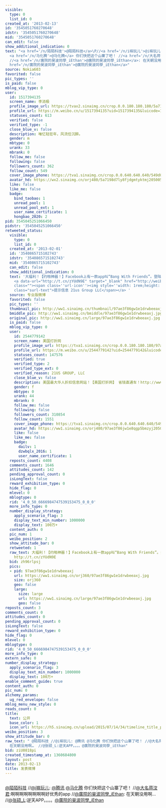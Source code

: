 ```yaml
---
visible:
  type: 0
  list_id: 0
created_at: '2013-02-13'
id: '3545051760270648'
idstr: '3545051760270648'
mid: '3545051760270648'
can_edit: false
show_additional_indication: 0
text: "<a href='/n/陌陌科技'>@陌陌科技</a>\P//<a href='/n/i嘛玩儿'>@i嘛玩儿</a>: <a href='/n/腾讯'>@腾讯</a>
  <a href='/n/马化腾'>@马化腾</a> 你们快把这个山寨了吧！ //<a href='/n/大名蒋汶君'>@大名蒋汶君</a>:啊啊啊啊啊啊啊啊好优秀的app
  //<a href='/n/廣院的昊波同學_iEthan'>@廣院的昊波同學_iEthan</a>: 在天朝没用啊…  //<a href='/n/张硕_L'>@张硕_L</a>:逆天APP。。。。<a
  href='/n/廣院的昊波同學_iEthan'>@廣院的昊波同學_iEthan</a>"
source: Nokia603
favorited: false
pic_types: ''
is_paid: false
mblog_vip_type: 0
user:
  id: 1517394135
  screen_name: 李消极
  profile_image_url: https://tvax2.sinaimg.cn/crop.0.0.180.180.180/5a7198d7ly8fjdgmtyktmj20500500so.jpg?KID=imgbed,tva&Expires=1606399727&ssig=IfCJ%2Fp9azQ
  profile_url: https://m.weibo.cn/u/1517394135?uid=1517394135&luicode=10000011&lfid=2304131517394135_-_WEIBO_SECOND_PROFILE_WEIBO
  statuses_count: 613
  verified: false
  verified_type: -1
  close_blue_v: false
  description: 唯忆轻狂年，风流任沉醉。
  gender: m
  mbtype: 0
  urank: 33
  mbrank: 0
  follow_me: false
  following: false
  followers_count: 362
  follow_count: 549
  cover_image_phone: https://tva1.sinaimg.cn/crop.0.0.640.640.640/549d0121tw1egm1kjly3jj20hs0hsq4f.jpg
  avatar_hd: https://wx2.sinaimg.cn/orj480/5a7198d7ly8fjdgmtyktmj20500500so.jpg
  like: false
  like_me: false
  badge:
    bind_taobao: 1
    unread_pool: 1
    unread_pool_ext: 1
    user_name_certificate: 1
    hongbao_2020: 2
pid: 3545045251066450
pidstr: '3545045251066450'
retweeted_status:
  visible:
    type: 0
    list_id: 0
  created_at: '2013-02-01'
  id: '3540865715102743'
  idstr: '3540865715102743'
  mid: '3540865715102743'
  can_edit: false
  show_additional_indication: 0
  text: '大福利！【约啪神器！】Facebook上有一款app叫“Bang With Friends”。登陆后，会出现你的异性朋友列表，然后选“想啪啪”就OK了。如果对方也使用这个app同时也选择了你，你们就会受到一封私信，然后你们就可以啪啪啪啪啪啪了~~~既保证隐私，又不会错过两情相悦的爱情！详情猛击
    <a data-url="http://t.cn/zYUdN9E" target="_blank" href="http://weibo.cn/sinaurl?toasturl=http%3A%2F%2Fwww.21usdeal.com%2Fzh%2F2013%2F01%2Fhot-facebook-app-bang-with-friends%2F&luicode=10000011&lfid=2304131517394135_-_WEIBO_SECOND_PROFILE_WEIBO"
    class=""><span class=''url-icon''><img style=''width: 1rem;height: 1rem'' src=''//h5.sinaimg.cn/upload/2015/09/25/3/timeline_card_small_web_default.png''></span><span
    class="surl-text">提示信息 21us Group LLC</span></a> '
  source: 专业版微博
  favorited: false
  pic_types: ''
  thumbnail_pic: http://ww1.sinaimg.cn/thumbnail/97ae3f86gw1e1drwbeeaxj.jpg
  bmiddle_pic: http://ww1.sinaimg.cn/bmiddle/97ae3f86gw1e1drwbeeaxj.jpg
  original_pic: http://ww1.sinaimg.cn/large/97ae3f86gw1e1drwbeeaxj.jpg
  is_paid: false
  mblog_vip_type: 0
  user:
    id: 2544779142
    screen_name: 美国打折网
    profile_image_url: https://tva1.sinaimg.cn/crop.0.0.180.180.180/97ae3f86jw1e8qgp5bmzyj2050050aa8.jpg?KID=imgbed,tva&Expires=1606399727&ssig=r%2BcUPIHeO4
    profile_url: https://m.weibo.cn/u/2544779142?uid=2544779142&luicode=10000011&lfid=2304131517394135_-_WEIBO_SECOND_PROFILE_WEIBO
    statuses_count: 147576
    verified: true
    verified_type: 2
    verified_type_ext: 0
    verified_reason: 21US GROUP, LLC
    close_blue_v: false
    description: 美国最大华人折扣信息网站！【美国打折网】 省钱直通车！http://www.21UsDeal.com
    gender: f
    mbtype: 0
    urank: 44
    mbrank: 0
    follow_me: false
    following: false
    followers_count: 310854
    follow_count: 1551
    cover_image_phone: https://tva1.sinaimg.cn/crop.0.0.640.640.640/549d0121tw1egm1kjly3jj20hs0hsq4f.jpg
    avatar_hd: https://ww1.sinaimg.cn/orj480/97ae3f86jw1e8qgp5bmzyj2050050aa8.jpg
    like: false
    like_me: false
    badge:
      dailv: 1
      dzwbqlx_2016: 1
      user_name_certificate: 1
  reposts_count: 4408
  comments_count: 1646
  attitudes_count: 142
  pending_approval_count: 0
  isLongText: false
  reward_exhibition_type: 0
  hide_flag: 0
  mlevel: 0
  mblogtype: 0
  rid: '4_0_50_6666984747539153475_0_0_0'
  more_info_type: 0
  number_display_strategy:
    apply_scenario_flag: 3
    display_text_min_number: 1000000
    display_text: 100万+
  content_auth: 0
  pic_num: 1
  weibo_position: 2
  show_attitude_bar: 0
  retweeted: 1
  raw_text: 大福利！【约啪神器！】Facebook上有一款app叫“Bang With Friends”。登陆后，会出现你的异性朋友列表，然后选“想啪啪”就OK了。如果对方也使用这个app同时也选择了你，你们就会受到一封私信，然后你们就可以啪啪啪啪啪啪了~~~既保证隐私，又不会错过两情相悦的爱情！详情猛击
    http://t.cn/zYUdN9E ​​​
  bid: zh96rlpsj
  pics:
  - pid: 97ae3f86gw1e1drwbeeaxj
    url: https://ww1.sinaimg.cn/orj360/97ae3f86gw1e1drwbeeaxj.jpg
    size: orj360
    geo: false
    large:
      size: large
      url: https://ww1.sinaimg.cn/large/97ae3f86gw1e1drwbeeaxj.jpg
      geo: false
reposts_count: 3
comments_count: 0
attitudes_count: 0
pending_approval_count: 0
isLongText: false
reward_exhibition_type: 0
hide_flag: 0
mlevel: 0
mblogtype: 0
rid: '4_0_50_6666984747539153475_0_0_0'
more_info_type: 0
extern_safe: 0
number_display_strategy:
  apply_scenario_flag: 3
  display_text_min_number: 1000000
  display_text: 100万+
enable_comment_guide: true
content_auth: 0
pic_num: 0
alchemy_params:
  ug_red_envelope: false
mblog_menu_new_style: 0
reads_count: 0
title:
  text: 公开
  base_color: 1
  icon_url: https://h5.sinaimg.cn/upload/2015/07/14/34/timeline_title_public_default.png
weibo_position: 3
show_attitude_bar: 0
raw_text: " @陌陌科技 //@i嘛玩儿: @腾讯 @马化腾 你们快把这个山寨了吧！ //@大名蒋汶君:啊啊啊啊啊啊啊啊好优秀的app //@廣院的昊波同學_iEthan:
  在天朝没用啊…  //@张硕_L:逆天APP。。。。@廣院的昊波同學_iEthan"
bid: ziU0818pi
created_timestamp_at: 1360684800
layout: post
date: 2013-02-13
title: 发表微博
---
```


![]()

<a href='/n/陌陌科技'>@陌陌科技</a> //<a href='/n/i嘛玩儿'>@i嘛玩儿</a>: <a href='/n/腾讯'>@腾讯</a> <a href='/n/马化腾'>@马化腾</a> 你们快把这个山寨了吧！ //<a href='/n/大名蒋汶君'>@大名蒋汶君</a>:啊啊啊啊啊啊啊啊好优秀的app //<a href='/n/廣院的昊波同學_iEthan'>@廣院的昊波同學_iEthan</a>: 在天朝没用啊…  //<a href='/n/张硕_L'>@张硕_L</a>:逆天APP。。。。<a href='/n/廣院的昊波同學_iEthan'>@廣院的昊波同學_iEthan</a>

